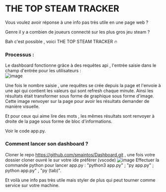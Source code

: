 # THE TOP  STEAM TRACKER 


Vous voulez avoir réponse à une info pas très utile en une page web ?

Genre il y a combien de joueurs connecté sur les plus gros jeu steam ?

Bah c'est possible , voici THE TOP STEAM TRACKER 🔥


### Processus :      

Le dashboard fonctionne grâce à des requêtes api , l'entrée saisie dans le champ d'entrée pour les utilisateurs :     
![image](https://hackmd.io/_uploads/H1x7ZHg-C.png)

Une fois le nombre saisie , une requêtes se crée depuis la page et l'envoie à une api qui contient les valeurs qui sont refresh chaque minute. Ainsi les résultats était transformer sous forme de graphique sous forme d'image.
Cette image renvoyer sur la page pour avoir les résultats demander de manière visuelle.

Et pour ceux qui aime lire des mots , les mêmes résultats sont renvoyer à droite de la page sous forme de bloc d'informations.

Voir le code app.py.

### Comment lancer son dashboard ?

Cloner le repo https://github.com/smaintos/Dashboard.git , une fois votre dossier cloner ouvré le sur votre ide préférer (vscode)
![image](https://hackmd.io/_uploads/ry82GHxWC.png)
Effectuer la commande python pour lancer app.py : "python3 app.py" ; "py app.py" ; python app.py" , "py (tab)". 

Et voilà une info pas très utile mais styler de plus qui peut tourner comme service sur votre machine.
